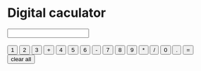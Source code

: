 <!DOCTYPE html>
<html>
    <head>
        <title>protecf</title>
    </head>
    <body>
        <h1>Digital caculator</h1>
         <div class="formstyle">
             <form name="form1">
             <input id="calc" type="text" name="answer">
             <br>
             <br>
             <input type="button" value="1" onclick="form1.answer.value += '1'">
             <input type="button" value="2" onclick="form1.answer.value += '2'">
             <input type="button" value="3" onclick="form1.answer.value += '3'">
             <input type="button" value="+" onclick="form1.answer.value += '+'">
            <input type="button" value="4" onclick="form1.answer.value += '4'">
            <input type="button" value="5" onclick="form1.answer.value += '5'">
            <input type="button" value="6" onclick="form1.answer.value += '6'">
            <input type="button" value="-" onclick="form1.answer.value += '-'">
            <input type="button" value="7" onclick="form1.answer.value += '7'">
            <input type="button" value="8" onclick="form1.answer.value += '8'">
            <input type="button" value="9" onclick="form1.answer.value += '9'">
            <input type="button" value="*" onclick="form1.answer.value += '*'">
            <input type="button" value="/" onclick="form1.answer.value += '/'">
            <input type="button" value="0" onclick="form1.answer.value += '0'">
            <input type="button" value="." onclick="form1.answer.value += '.'">
            <input type="button" value="=" onclick="form1.answer.value=eval(form1.answer.value)">
            <br>
            <input type="button" value="clear all" onclick="form1.answer.value =' '" id="clear">
            <br>
             </form>
             </div>
             </body>
             </html>
